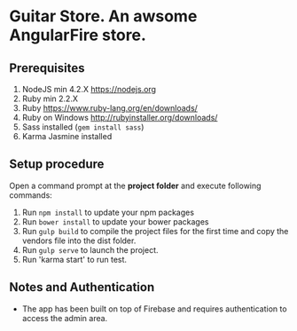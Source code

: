 # Guitar Store. An awsome AngularFire store.

## Prerequisites
1. NodeJS min 4.2.X https://nodejs.org
2. Ruby min 2.2.X
 1. Ruby https://www.ruby-lang.org/en/downloads/
 2. Ruby on Windows http://rubyinstaller.org/downloads/
3. Sass installed (`gem install sass`)
4. Karma Jasmine installed
 
## Setup procedure
Open a command prompt at the **project folder** and execute following commands:

1. Run `npm install` to update your npm packages
2. Run `bower install` to update your bower packages
3. Run `gulp build` to compile the project files for the first time and copy the vendors file into the dist folder.
4. Run `gulp serve` to launch the project.
5. Run 'karma start' to run test.

## Notes and Authentication
- The app has been built on top of Firebase and requires authentication to access the admin area.


